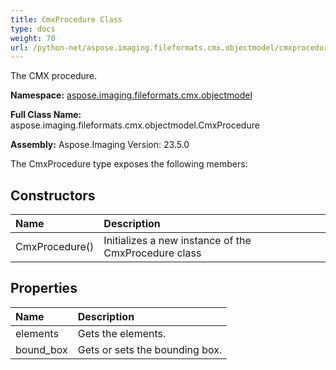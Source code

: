 ```yaml
---
title: CmxProcedure Class
type: docs
weight: 70
url: /python-net/aspose.imaging.fileformats.cmx.objectmodel/cmxprocedure/
---
```


The CMX procedure.

**Namespace:** [aspose.imaging.fileformats.cmx.objectmodel](/imaging/python-net/aspose.imaging.fileformats.cmx.objectmodel/)

**Full Class Name:** aspose.imaging.fileformats.cmx.objectmodel.CmxProcedure

**Assembly:**  Aspose.Imaging Version: 23.5.0

The CmxProcedure type exposes the following members:
## **Constructors**
|**Name**|**Description**|
| :- | :- |
|CmxProcedure()|Initializes a new instance of the CmxProcedure class|
## **Properties**
|**Name**|**Description**|
| :- | :- |
|elements|Gets the elements.|
|bound_box|Gets or sets the bounding box.|

